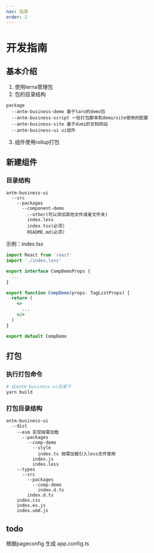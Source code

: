 ```yaml
---
nav: 指南
order: 2
---
```


# 开发指南

## 基本介绍

1. 使用lerna管理包
2. 包的目录结构
```text
package
  --antm-business-demo 基于taro的demo包
  --antm-business-script 一些打包脚本和demo/site使用的配置
  --antm-business-site 基于dumi的文档网站
  --antm-business-ui ui组件
```
3. 组件使用rollup打包

## 新建组件

### 目录结构
```text
antm-business-ui
  --src
    --packages
      --component-demo
        --other(可以添加其他文件或者文件夹)
        index.less
        index.tsx(必须)
        README.md(必须)
```

示例：index.tsx

```jsx | pure
import React from 'react'
import './index.less'

export interface CompDemoProps {
  ...
}

export function CompDemo(props: TagListProps) {
  return (
    <>
      ...
    </>
  )
}

export default CompDemo
```

## 打包

### 执行打包命令

```bash
# 在antm-business-ui目录下
yarn build
```

### 打包目录结构

```text
antm-business-ui
  --dist
    --esm 实现按需加载
      --packages
        --comp-demo
          --style
            index.ts 按需加载引入less文件使用
          index.js
          index.less
    --types
      --src
        --packages
          --comp-demo
            index.d.ts
        index.d.ts
    index.css
    index.es.js
    index.umd.js
```

## todo
根据pageconfig 生成 app.config.ts
